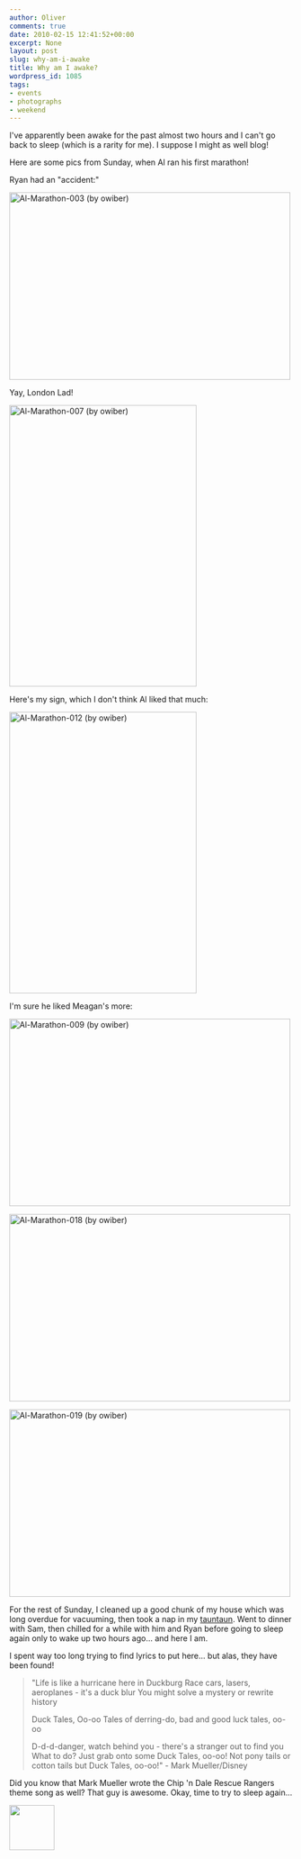 ```yaml
---
author: Oliver
comments: true
date: 2010-02-15 12:41:52+00:00
excerpt: None
layout: post
slug: why-am-i-awake
title: Why am I awake?
wordpress_id: 1085
tags:
- events
- photographs
- weekend
---
```


I've apparently been awake for the past almost two hours and I can't go back to sleep (which is a rarity for me).  I suppose I might as well blog!

Here are some pics from Sunday, when Al ran his first marathon!

Ryan had an "accident:"

<a href="http://www.flickr.com/photos/owiber/4356971797/" title="Al-Marathon-003 (by owiber)"><img src="http://farm3.static.flickr.com/2752/4356971797_7742a9fd99.jpg" title="Al-Marathon-003 (by owiber)" alt="Al-Marathon-003 (by owiber)" width="500" height="333" /></a>

Yay, London Lad!

<a href="http://www.flickr.com/photos/owiber/4357725730/" title="Al-Marathon-007 (by owiber)"><img src="http://farm5.static.flickr.com/4020/4357725730_3f646d610e.jpg" title="Al-Marathon-007 (by owiber)" alt="Al-Marathon-007 (by owiber)" width="333" height="500" /></a>

Here's my sign, which I don't think Al liked that much:

<a href="http://www.flickr.com/photos/owiber/4357731462/" title="Al-Marathon-012 (by owiber)"><img src="http://farm3.static.flickr.com/2711/4357731462_67c0f098e7.jpg" title="Al-Marathon-012 (by owiber)" alt="Al-Marathon-012 (by owiber)" width="333" height="500" /></a>

I'm sure he liked Meagan's more:

<a href="http://www.flickr.com/photos/owiber/4357727904/" title="Al-Marathon-009 (by owiber)"><img src="http://farm5.static.flickr.com/4068/4357727904_14c7d92dff.jpg" title="Al-Marathon-009 (by owiber)" alt="Al-Marathon-009 (by owiber)" width="500" height="333" /></a>

<a href="http://www.flickr.com/photos/owiber/4357737606/" title="Al-Marathon-018 (by owiber)"><img src="http://farm3.static.flickr.com/2737/4357737606_00f8a28777.jpg" title="Al-Marathon-018 (by owiber)" alt="Al-Marathon-018 (by owiber)" width="500" height="333" /></a>

<a href="http://www.flickr.com/photos/owiber/4357738536/" title="Al-Marathon-019 (by owiber)"><img src="http://farm5.static.flickr.com/4057/4357738536_7b579b4d19.jpg" title="Al-Marathon-019 (by owiber)" alt="Al-Marathon-019 (by owiber)" width="500" height="333" /></a>

For the rest of Sunday, I cleaned up a good chunk of my house which was long overdue for vacuuming, then took a nap in my <a href="http://www.flickr.com/photos/owiber/4155627909/in/set-72157622734265683/">tauntaun</a>.  Went to dinner with Sam, then chilled for a while with him and Ryan before going to sleep again only to wake up two hours ago... and here I am.

I spent way too long trying to find lyrics to put here... but alas, they have been found!

<blockquote class="lyrics">"Life is like a hurricane here in Duckburg
Race cars, lasers, aeroplanes - it's a duck blur
You might solve a mystery or rewrite history

Duck Tales, Oo-oo
Tales of derring-do, bad and good luck tales, oo-oo

D-d-d-danger, watch behind you - there's a stranger out to find you
What to do? Just grab onto some Duck Tales, oo-oo!
Not pony tails or cotton tails but Duck Tales, oo-oo!" - Mark Mueller/Disney</blockquote>

Did you know that Mark Mueller wrote the Chip 'n Dale Rescue Rangers theme song as well?  That guy is awesome.  Okay, time to try to sleep again...

<a href="http://www.owiber.com/?attachment_id=1086" rel="attachment wp-att-1086"><img src="http://www.owiber.com/wp-content/uploads/2010/02/Photo-on-2010-02-15-at-06.19-80x80.jpg" alt="" title="Photo on 2010-02-15 at 06.19" width="80" height="80" class="alignnone size-thumbnail wp-image-1086" /></a>
